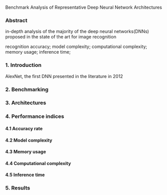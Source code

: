 Benchmark Analysis of Representative Deep Neural Network Architectures

### Abstract

in-depth analysis of the majority of the deep neural networks(DNNs) proposed in the state of the art for image recognition

recognition accuracy; model complexity; computational complexity; memory usage; inference time;

### 1. Introduction

AlexNet, the first DNN presented in the literature in 2012


### 2. Benchmarking

### 3. Architectures

### 4. Performance indices
#### 4.1 Accuracy rate
#### 4.2 Model complexity
#### 4.3 Memory usage
#### 4.4 Computational complexity
#### 4.5 Inference time
### 5. Results
